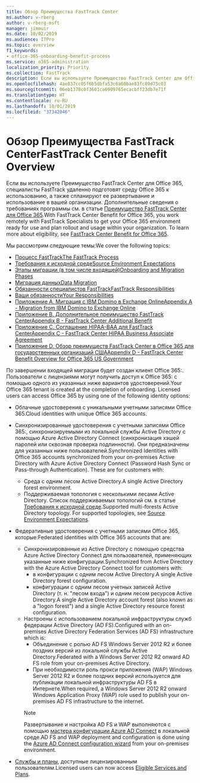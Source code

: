 ```yaml
---
title: Обзор Преимущества FastTrack Center
ms.author: v-rberg
author: v-rberg-msft
manager: jimmuir
ms.date: 10/02/2019
ms.audience: ITPro
ms.topic: overview
f1_keywords:
- office-365-onboarding-benefit-process
ms.service: o365-administration
localization_priority: Priority
ms.collection: FastTrack
description: Если вы используете Преимущество FastTrack Center для Office 365, специалисты FastTrack удаленно подготовят среду Office 365 к использованию, а также спланируют ее развертывание и использование в вашей организации. Дополнительные сведения о требованиях программы см. в статье "Преимущество FastTrack Center для Office 365".
ms.openlocfilehash: 4ae837cc05f6b5dbfa53c6a60bae83fc89d75c03
ms.sourcegitcommit: 06eb1378c0f3601ca6909765ecacbff23db7e71f
ms.translationtype: HT
ms.contentlocale: ru-RU
ms.lasthandoff: 10/01/2019
ms.locfileid: "37342046"
---
```

# <a name="fasttrack-center-benefit-overview"></a><span data-ttu-id="05be4-104">Обзор Преимущества FastTrack Center</span><span class="sxs-lookup"><span data-stu-id="05be4-104">FastTrack Center Benefit Overview</span></span>

<span data-ttu-id="05be4-p102">Если вы используете Преимущество FastTrack Center для Office 365, специалисты FastTrack удаленно подготовят среду Office 365 к использованию, а также спланируют ее развертывание и использование в вашей организации. Дополнительные сведения о требованиях программы см. в статье [Преимущество FastTrack Center для Office 365](O365-fasttrack-benefit-for-office-365.md).</span><span class="sxs-lookup"><span data-stu-id="05be4-p102">With FastTrack Center Benefit for Office 365, you work remotely with FastTrack Specialists to get your Office 365 environment ready for use and plan rollout and usage within your organization. To learn more about eligibility, see [FastTrack Center Benefit for Office 365](O365-fasttrack-benefit-for-office-365.md).</span></span>
  
<span data-ttu-id="05be4-107">Мы рассмотрим следующие темы:</span><span class="sxs-lookup"><span data-stu-id="05be4-107">We cover the following topics:</span></span>
- [<span data-ttu-id="05be4-108">Процесс FastTrack</span><span class="sxs-lookup"><span data-stu-id="05be4-108">The FastTrack Process</span></span>](O365-fasttrack-process.md) 
- [<span data-ttu-id="05be4-109">Требования к исходной среде</span><span class="sxs-lookup"><span data-stu-id="05be4-109">Source Environment Expectations</span></span>](O365-source-environment-expectations.md)
- [<span data-ttu-id="05be4-110">Этапы миграции (в том числе входящей)</span><span class="sxs-lookup"><span data-stu-id="05be4-110">Onboarding and Migration Phases</span></span>](O365-onboarding-and-migration.md)
- [<span data-ttu-id="05be4-111">Миграция данных</span><span class="sxs-lookup"><span data-stu-id="05be4-111">Data Migration</span></span>](O365-data-migration.md)
- [<span data-ttu-id="05be4-112">Обязанности специалистов FastTrack</span><span class="sxs-lookup"><span data-stu-id="05be4-112">FastTrack Responsibilities</span></span>](O365-fasttrack-responsibilities.md)
- [<span data-ttu-id="05be4-113">Ваши обязанности</span><span class="sxs-lookup"><span data-stu-id="05be4-113">Your Responsibilities</span></span>](O365-your-responsibilities.md) 
- [<span data-ttu-id="05be4-114">Приложение А. Миграция с IBM Domino в Exchange Online</span><span class="sxs-lookup"><span data-stu-id="05be4-114">Appendix A - Migration from IBM Domino to Exchange Online</span></span>](O365-from-ibm-domino-to-exchange-online.md)
- [<span data-ttu-id="05be4-115">Приложение B. Дополнительное преимущество FastTrack Center</span><span class="sxs-lookup"><span data-stu-id="05be4-115">Appendix B - FastTrack Center Additional Benefit</span></span>](O365-fasttrack-additional-benefits.md)
- [<span data-ttu-id="05be4-116">Приложение C. Соглашение HIPAA-BAA для FastTrack Center</span><span class="sxs-lookup"><span data-stu-id="05be4-116">Appendix C - FastTrack Center HIPAA Business Associate Agreement</span></span>](O365-hipaa-business-associate-agreement.md)
- [<span data-ttu-id="05be4-117">Приложение D. Обзор преимуществ FastTrack Center в Office 365 для государственных организаций США</span><span class="sxs-lookup"><span data-stu-id="05be4-117">Appendix D - FastTrack Center Benefit Overview for Office 365 US Government</span></span>](US-Gov-appendix-overview.md)
    
<span data-ttu-id="05be4-p103">По завершении входящей миграции будет создан клиент Office 365:. Пользователи с лицензиями могут получить доступ к Office 365: с помощью одного из указанных ниже вариантов удостоверений.</span><span class="sxs-lookup"><span data-stu-id="05be4-p103">Your Office 365 tenant is created at the completion of onboarding. Licensed users can access Office 365 by using one of the following identity options:</span></span>
- <span data-ttu-id="05be4-120">Облачные удостоверения с уникальными учетными записями Office 365.</span><span class="sxs-lookup"><span data-stu-id="05be4-120">Cloud identities with unique Office 365 accounts.</span></span>
- <span data-ttu-id="05be4-p104">Синхронизированные удостоверения с учетными записями Office 365:, синхронизируемыми из локальной службы Active Directory с помощью Azure Active Directory Connect (синхронизация хэшей паролей или сквозная проверка подлинности). Они предназначены для указанных ниже пользователей.</span><span class="sxs-lookup"><span data-stu-id="05be4-p104">Synchronized Identities with Office 365 accounts synchronized from your on-premises Active Directory with Azure Active Directory Connect (Password Hash Sync or Pass-through Authentication). These are for customers with:</span></span>
  - <span data-ttu-id="05be4-123">Среда с одним лесом Active Directory.</span><span class="sxs-lookup"><span data-stu-id="05be4-123">A single Active Directory forest environment.</span></span>
  - <span data-ttu-id="05be4-p105">Поддерживаемая топология с несколькими лесами Active Directory. Список поддерживаемых топологий см. в статье [Требования к исходной среде](O365-source-environment-expectations.md).</span><span class="sxs-lookup"><span data-stu-id="05be4-p105">Supported multi-forests Active Directory topology. For supported topologies, see [Source Environment Expectations](O365-source-environment-expectations.md).</span></span>
- <span data-ttu-id="05be4-126">Федеративные удостоверения с учетными записями Office 365, которые:</span><span class="sxs-lookup"><span data-stu-id="05be4-126">Federated identities with Office 365 accounts that are:</span></span>
  - <span data-ttu-id="05be4-127">Синхронизированные из Active Directory с помощью средства Azure Active Directory Connect для пользователей, применяющих указанные ниже конфигурации.</span><span class="sxs-lookup"><span data-stu-id="05be4-127">Synchronized from Active Directory with the Azure Active Directory Connect tool for customers with:</span></span>
      - <span data-ttu-id="05be4-128">в конфигурации с одним лесом Active Directory.</span><span class="sxs-lookup"><span data-stu-id="05be4-128">A single Active Directory forest configuration.</span></span>
      - <span data-ttu-id="05be4-129">конфигурации с одним лесом учетных записей Active Directory (т. н. "лесом входа") и одним лесом ресурсов Active Directory.</span><span class="sxs-lookup"><span data-stu-id="05be4-129">A single Active Directory account forest (also known as a "logon forest") and a single Active Directory resource forest configuration.</span></span>
  - <span data-ttu-id="05be4-130">Настроены с использованием локальной инфраструктуры служб федерации Active Directory (AD FS).</span><span class="sxs-lookup"><span data-stu-id="05be4-130">Configured with an on-premises Active Directory Federation Services (AD FS) infrastructure which is:</span></span>
      - <span data-ttu-id="05be4-131">Объединение с ролью AD FS Windows Server 2012 R2 и более поздних версий из локальной службы Active Directory.</span><span class="sxs-lookup"><span data-stu-id="05be4-131">Federated with a Windows Server 2012 R2 onward AD FS role from your on-premises Active Directory.</span></span>
      - <span data-ttu-id="05be4-132">При необходимости роль прокси приложения (WAP) Windows Server 2012 R2 и более поздних версий используется для публикации локальной инфраструктуры AD FS в Интернете.</span><span class="sxs-lookup"><span data-stu-id="05be4-132">When required, a Windows Server 2012 R2 onward Windows Application Proxy (WAP) role used to publish your on-premises AD FS infrastructure to the internet.</span></span>
    > [!NOTE]
    > <span data-ttu-id="05be4-133">Развертывание и настройка AD FS и WAP выполняются с помощью [мастера конфигурации Azure AD Connect](https://go.microsoft.com/fwlink/?linkid=844794) в локальной среде.</span><span class="sxs-lookup"><span data-stu-id="05be4-133">AD FS and WAP deployment and configuration is done using the [Azure AD Connect configuration wizard](https://go.microsoft.com/fwlink/?linkid=844794) from your on-premises environment.</span></span> 
  
- <span data-ttu-id="05be4-134">[Службы и планы](M365-eligible-services-and-plans.md), доступные лицензированным пользователям.</span><span class="sxs-lookup"><span data-stu-id="05be4-134">Licensed users can now access [Eligible Services and Plans](M365-eligible-services-and-plans.md).</span></span>
    

 
